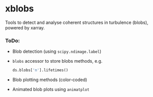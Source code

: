 # xblobs
Tools to detect and analyse coherent structures in turbulence (blobs), powered by xarray.

### ToDo:

- Blob detection (using `scipy.ndimage.label`)

- `blobs` accessor to store blobs methods, e.g.

  ```python
  ds.blobs['n'].lifetimes()
  ```

- Blob plotting methods (color-coded)

- Animated blob plots using `animatplot`

